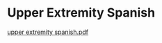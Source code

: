 # Upper Extremity Spanish

[upper extremity spanish.pdf](Upper%20Extremity%20Spanish%20f7deaa9dccdb414981310a88e0122cfa/upper_extremity_spanish.pdf)